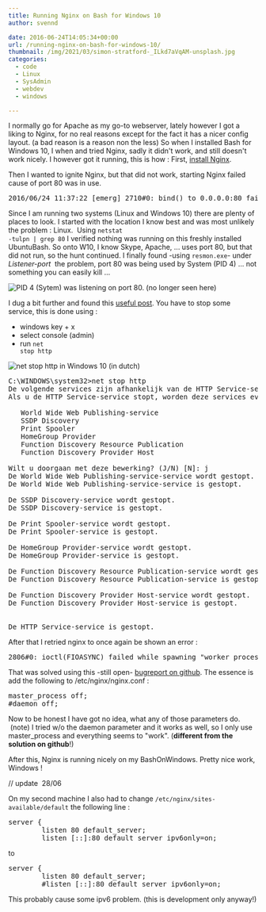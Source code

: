 ```yaml
---
title: Running Nginx on Bash for Windows 10
author: svennd

date: 2016-06-24T14:05:34+00:00
url: /running-nginx-on-bash-for-windows-10/
thumbnail: /img/2021/03/simon-stratford-_ILkd7aVqAM-unsplash.jpg
categories:
  - code
  - Linux
  - SysAdmin
  - webdev
  - windows

---
```

I normally go for Apache as my go-to webserver, lately however I got a liking to Nginx, for no real reasons except for the fact it has a nicer config layout. (a bad reason is a reason non the less) So when I installed Bash for Windows 10, I when and tried Nginx, sadly it didn't work, and still doesn't work nicely. I however got it running, this is how : First, [install Nginx][1].

Then I wanted to ignite Nginx, but that did not work, starting Nginx failed cause of port 80 was in use.

<pre>2016/06/24 11:37:22 [emerg] 2710#0: bind() to 0.0.0.0:80 failed (98: Address already in use)</pre>

Since I am running two systems (Linux and Windows 10) there are plenty of places to look. I started with the location I know best and was most unlikely the problem : Linux.  Using <code class="EnlighterJSRAW" data-enlighter-language="null">netstat -tulpn | grep 80</code> I verified nothing was running on this freshly installed UbuntuBash. So onto W10, I know Skype, Apache, ... uses port 80, but that did not run, so the hunt continued. I finally found -using <code class="EnlighterJSRAW" data-enlighter-language="null">resmon.exe</code>- under _Listener-port_  the problem, port 80 was being used by System (PID 4) ... not something you can easily kill ...

  ![PID 4 (Sytem) was listening on port 80. (no longer seen here)](/img//2015/07/25441312-1.png)

I dug a bit further and found this [useful post][2]. You have to stop some service, this is done using :

  * windows key + x
  * select console (admin)
  * run <code class="EnlighterJSRAW" data-enlighter-language="null">net stop http</code>

  ![net stop http in Windows 10 (in dutch)](/img//2015/07/25441536-1.png)


<pre>C:\WINDOWS\system32&gt;net stop http
De volgende services zijn afhankelijk van de HTTP Service-service.
Als u de HTTP Service-service stopt, worden deze services eveneens gestopt.

   World Wide Web Publishing-service
   SSDP Discovery
   Print Spooler
   HomeGroup Provider
   Function Discovery Resource Publication
   Function Discovery Provider Host

Wilt u doorgaan met deze bewerking? (J/N) [N]: j
De World Wide Web Publishing-service-service wordt gestopt.
De World Wide Web Publishing-service-service is gestopt.

De SSDP Discovery-service wordt gestopt.
De SSDP Discovery-service is gestopt.

De Print Spooler-service wordt gestopt.
De Print Spooler-service is gestopt.

De HomeGroup Provider-service wordt gestopt.
De HomeGroup Provider-service is gestopt.

De Function Discovery Resource Publication-service wordt gestopt.
De Function Discovery Resource Publication-service is gestopt.

De Function Discovery Provider Host-service wordt gestopt.
De Function Discovery Provider Host-service is gestopt.


De HTTP Service-service is gestopt.</pre>

After that I retried nginx to once again be shown an error :

<pre>2806#0: ioctl(FIOASYNC) failed while spawning "worker process" (22: Invalid argument)</pre>

That was solved using this -still open- [bugreport on github][3]. The essence is add the following to /etc/nginx/nginx.conf :

<pre>master_process off;
#daemon off;</pre>

Now to be honest I have got no idea, what any of those parameters do.  (note) I tried w/o the daemon parameter and it works as well, so I only use master_process and everything seems to "work". (**different from the solution on github**!)

After this, Nginx is running nicely on my BashOnWindows. Pretty nice work, Windows !

// update  28/06

On my second machine I also had to change <code class="EnlighterJSRAW" data-enlighter-language="null">/etc/nginx/sites-available/default</code> the following line :

<pre>server {
        listen 80 default_server;
        listen [::]:80 default_server ipv6only=on;</pre>

to

<pre>server {
        listen 80 default_server;
        #listen [::]:80 default_server ipv6only=on;</pre>

This probably cause some ipv6 problem. (this is development only anyway!)

&nbsp;

 [1]: https://www.svennd.be/gpg-nginx-signatures-verified-public-key-not-available/
 [2]: http://stackoverflow.com/questions/788348/how-do-i-free-my-port-80-on-localhost-windows/16243333#16243333
 [3]: https://github.com/Microsoft/BashOnWindows/issues/68
